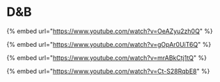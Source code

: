 # D\&B

{% embed url="https://www.youtube.com/watch?v=OeAZyu2zh0Q" %}



{% embed url="https://www.youtube.com/watch?v=gOpAr0UiT6Q" %}

{% embed url="https://www.youtube.com/watch?v=mrABkCtj1tQ" %}

{% embed url="https://www.youtube.com/watch?v=Ct-S28RqbE8" %}
